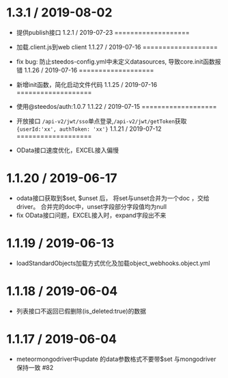 1.3.1 / 2019-08-02
===================

  * 提供publish接口
1.2.1 / 2019-07-23
===================

  * 加载.client.js到web client
1.1.27 / 2019-07-16
===================

  * fix bug: 防止steedos-config.yml中未定义datasources, 导致core.init函数报错
1.1.26 / 2019-07-16
===================

  * 新增init函数，简化启动文件代码
1.1.25 / 2019-07-16
===================

  * 使用@steedos/auth:1.0.7
1.1.22 / 2019-07-15
===================

  * 开放接口 `/api-v2/jwt/sso`单点登录,`/api-v2/jwt/getToken`获取`{userId:'xx', authToken: 'xx'}` 
1.1.21 / 2019-07-12
===================

  * OData接口速度优化，EXCEL接入偏慢

1.1.20 / 2019-06-17
===================

  * odata接口获取到$set, $unset 后， 将set与unset合并为一个doc ，交给driver。 合并完的doc中，unset字段部分字段值均为null
  * fix OData接口问题，EXCEL接入时，expand字段出不来

1.1.19 / 2019-06-13
===================

  * loadStandardObjects加载方式优化及加载object_webhooks.object.yml

1.1.18 / 2019-06-04
===================

  * 列表接口不返回已假删除(is_deleted:true)的数据

1.1.17 / 2019-06-04
===================

  * meteormongodriver中update 的data参数格式不要带$set 与mongodriver保持一致 #82